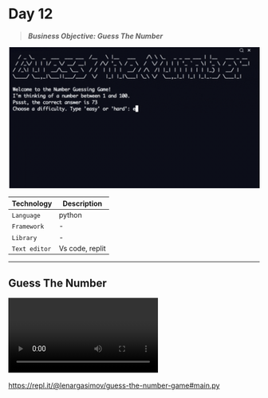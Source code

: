 # Day 12

> **_Business Objective: Guess The Number_**

<img src="notes/guess_number.gif" >

| Technology    | Description     |
| ------------- | --------------- |
| `Language`    | python          |
| `Framework`   | -               |
| `Library`     | -               |
| `Text editor` | Vs code, replit |

---

## Guess The Number

![guess number](guess_number.mp4)

https://repl.it/@lenargasimov/guess-the-number-game#main.py
